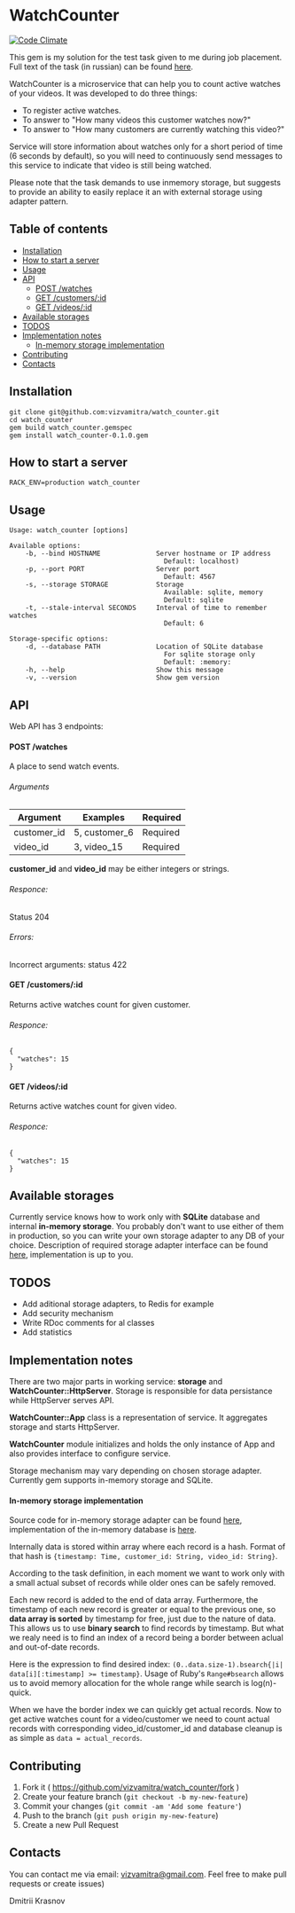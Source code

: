 # WatchCounter

[![Code Climate](https://codeclimate.com/github/vizvamitra/watch_counter/badges/gpa.svg)](https://codeclimate.com/github/vizvamitra/watch_counter)

This gem is my solution for the test task given to me during job placement. Full text of the task (in russian) can be found [here](https://github.com/vizvamitra/watch_counter/wiki/Task-definition).

WatchCounter is a microservice that can help you to count active watches of your videos. It was developed to do three things:

- To register active watches.
- To answer to "How many videos this customer watches now?"
- To answer to "How many customers are currently watching this video?"

Service will store information about watches only for a short period of time (6 seconds by default), so you will need to continuously send messages to this service to indicate that video is still being watched.

Please note that the task demands to use inmemory storage, but suggests to provide an ability to easily replace it an with external storage using adapter pattern.

## Table of contents

- [Installation](#installation)
- [How to start a server](#how-to-start-a-server)
- [Usage](#usage)
- [API](#api)
  - [POST /watches](#post-watches)
  - [GET /customers/:id](#get-customers-id)
  - [GET /videos/:id](#get-videos-id)
- [Available storages](#available-storages)
- [TODOS](#todos)
- [Implementation notes](#implementation-notes)
  - [In-memory storage implementation](#in-memory-storage-implementation)
- [Contributing](#contributing)
- [Contacts](#contacts)

## Installation

    git clone git@github.com:vizvamitra/watch_counter.git
    cd watch_counter
    gem build watch_counter.gemspec
    gem install watch_counter-0.1.0.gem

## How to start a server

    RACK_ENV=production watch_counter

## Usage

    Usage: watch_counter [options]

    Available options:
        -b, --bind HOSTNAME              Server hostname or IP address
                                           Default: localhost)
        -p, --port PORT                  Server port
                                           Default: 4567
        -s, --storage STORAGE            Storage
                                           Available: sqlite, memory
                                           Default: sqlite
        -t, --stale-interval SECONDS     Interval of time to remember watches
                                           Default: 6

    Storage-specific options:
        -d, --database PATH              Location of SQLite database
                                           For sqlite storage only
                                           Default: :memory:
        -h, --help                       Show this message
        -v, --version                    Show gem version

## API

Web API has 3 endpoints:

#### POST /watches

A place to send watch events.

###### Arguments

|    Argument |      Examples | Required |
| ----------- | ------------- | -------- |
| customer_id | 5, customer_6 | Required |
|    video_id |   3, video_15 | Required |

**customer_id** and **video_id** may be either integers or strings.

###### Responce:

Status 204

###### Errors:

Incorrect arguments: status 422


#### GET /customers/:id

Returns active watches count for given customer.

###### Responce:

    {
      "watches": 15
    }


#### GET /videos/:id

Returns active watches count for given video.

###### Responce:

    {
      "watches": 15
    }


## Available storages

Currently service knows how to work only with **SQLite** database and internal **in-memory storage**. You probably don't want to use either of them in production, so you can write your own storage adapter to any DB of your choice. Description of required storage adapter interface can be found [here](spec/support/adapters_shared.rb), implementation is up to you.

## TODOS

- Add aditional storage adapters, to Redis for example
- Add security mechanism
- Write RDoc comments for al classes
- Add statistics

## Implementation notes

There are two major parts in working service: **storage** and **WatchCounter::HttpServer**. Storage is responsible for data persistance while HttpServer serves API.

**WatchCounter::App** class is a representation of service. It aggregates storage and starts HttpServer. 

**WatchCounter** module initializes and holds the only instance of App and also provides interface to configure service.

Storage mechanism may vary depending on chosen storage adapter. Currently gem supports in-memory storage and SQLite.

#### In-memory storage implementation

Source code for in-memory storage adapter can be found [here](lib/watch_counter/storage/memory.rb), implementation of the in-memory database is [here](lib/watch_counter/storage/memory/database.rb).

Internally data is stored within array where each record is a hash. Format of that hash is `{timestamp: Time, customer_id: String, video_id: String}`. 

According to the task definition, in each moment we want to work only with a small actual subset of records while older ones can be safely removed.

Each new record is added to the end of data array. Furthermore, the timestamp of each new record is greater or equal to the previous one, so **data array is sorted** by timestamp for free, just due to the nature of data. This allows us to use **binary search** to find records by timestamp. But what we realy need is to find an index of a record being a border between aclual and out-of-date records.

Here is the expression to find desired index: `(0..data.size-1).bsearch{|i| data[i][:timestamp] >= timestamp}`. Usage of Ruby's `Range#bsearch` allows us to avoid memory allocation for the whole range while search is log(n)-quick.

When we have the border index we can quickly get actual records. Now to get active watches count for a video/customer we need to count actual records with corresponding video_id/customer_id and database cleanup is as simple as `data = actual_records`.

## Contributing

1. Fork it ( https://github.com/vizvamitra/watch_counter/fork )
2. Create your feature branch (`git checkout -b my-new-feature`)
3. Commit your changes (`git commit -am 'Add some feature'`)
4. Push to the branch (`git push origin my-new-feature`)
5. Create a new Pull Request

## Contacts

You can contact me via email: <vizvamitra@gmail.com>. Feel free to make pull requests or create issues)

Dmitrii Krasnov
